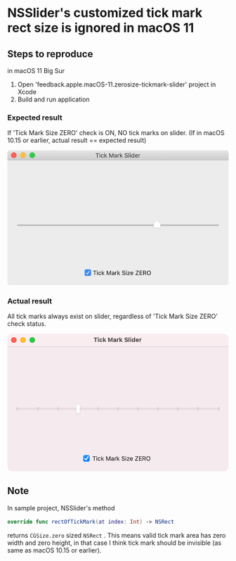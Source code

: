 # NSSlider's customized tick mark rect size is ignored in macOS 11

## Steps to reproduce

in macOS 11 Big Sur

1. Open 'feedback.apple.macOS-11.zerosize-tickmark-slider' project in Xcode
2. Build and run application

### Expected result 

If 'Tick Mark Size ZERO' check is ON, NO tick marks on slider.
(If in macOS 10.15 or earlier, actual result == expected result)

![macOS 10.15 result](./screenshots/macOS_10.15.png)

### Actual result

All tick marks always exist on slider, regardless of 'Tick Mark Size ZERO' check status.

![macOS 11 result](./screenshots/macOS_11.png)

## Note

In sample project, NSSlider's method

```swift
override func rectOfTickMark(at index: Int) -> NSRect
```

returns ```CGSize.zero```  sized ```NSRect``` . This means valid tick mark area has zero width and zero height, in that case I think tick mark should be invisible (as same as macOS 10.15 or earlier).

